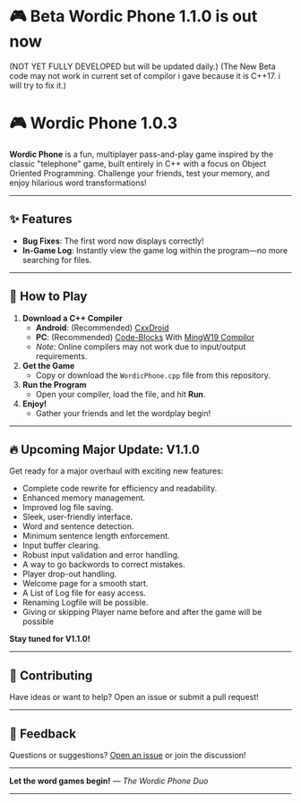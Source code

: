 # 🎮 Beta Wordic Phone 1.1.0 is out now 
(NOT YET FULLY DEVELOPED but will be updated daily.)
(The New Beta code may not work in current set of compilor i gave because it is C++17. i will try to fix it.)

# 🎮 Wordic Phone 1.0.3

**Wordic Phone** is a fun, multiplayer pass-and-play game inspired by the classic "telephone" game, built entirely in C++ with a focus on Object Oriented Programming. Challenge your friends, test your memory, and enjoy hilarious word transformations!

---

## ✨ Features

- **Bug Fixes**: The first word now displays correctly!
- **In-Game Log**: Instantly view the game log within the program—no more searching for files.

---

## 🚀 How to Play

1. **Download a C++ Compiler**
    - **Android**: (Recommended) [CxxDroid](https://play.google.com/store/apps/details?id=ru.iiec.cxxdroid)
    - **PC**: (Recommended) [Code-Blocks](https://code-blocks.en.uptodown.com/windows) With [MingW19 Compilor](https://sourceforge.net/projects/mingw/)
    - *Note*: Online compilers may not work due to input/output requirements.
2. **Get the Game**
    - Copy or download the `WordicPhone.cpp` file from this repository.
3. **Run the Program**
    - Open your compiler, load the file, and hit **Run**.
4. **Enjoy!**
    - Gather your friends and let the wordplay begin!

---

## 🔥 Upcoming Major Update: V1.1.0

Get ready for a major overhaul with exciting new features:

- Complete code rewrite for efficiency and readability.
- Enhanced memory management.
- Improved log file saving.
- Sleek, user-friendly interface.
- Word and sentence detection.
- Minimum sentence length enforcement.
- Input buffer clearing.
- Robust input validation and error handling.
- A way to go backwords to correct mistakes.
- Player drop-out handling.
- Welcome page for a smooth start.
- A List of Log file for easy access.
- Renaming Logfile will be possible.
- Giving or skipping Player name before and after the game will be possible

**Stay tuned for V1.1.0!**

---

## 📢 Contributing

Have ideas or want to help? Open an issue or submit a pull request!

---

## 💬 Feedback

Questions or suggestions? [Open an issue](https://github.com/vedantmandanka47/Wordic-Phone/issues) or join the discussion!

---

**Let the word games begin!**
*— The Wordic Phone Duo*

---
